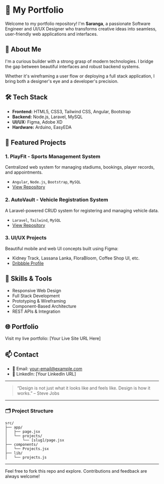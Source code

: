 # 🚀 My Portfolio

Welcome to my portfolio repository! I'm **Saranga**, a passionate Software Engineer and UI/UX Designer who transforms creative ideas into seamless, user-friendly web applications and interfaces.

## 📌 About Me
I'm a curious builder with a strong grasp of modern technologies. I bridge the gap between beautiful interfaces and robust backend systems.

Whether it's wireframing a user flow or deploying a full stack application, I bring both a designer's eye and a developer's precision.

## 🛠️ Tech Stack
- **Frontend:** HTML5, CSS3, Tailwind CSS, Angular, Bootstrap
- **Backend:** Node.js, Laravel, MySQL
- **UI/UX:** Figma, Adobe XD
- **Hardware:** Arduino, EasyEDA

## 📂 Featured Projects

### 1. **PlayFit - Sports Management System**
Centralized web system for managing stadiums, bookings, player records, and appointments.
- `Angular`, `Node.js`, `Bootstrap`, `MySQL`
- [View Repository](https://github.com/orgs/TheCodeExplorers-PlayFit/repositories)

### 2. **AutoVault - Vehicle Registration System**
A Laravel-powered CRUD system for registering and managing vehicle data.
- `Laravel`, `Tailwind`, `MySQL`
- [View Repository](https://github.com/SarangaBRanasinghe/my-crud-app)

### 3. **UI/UX Projects**
Beautiful mobile and web UI concepts built using Figma:
- Kidney Track, Lassana Lanka, FloraBloom, Coffee Shop UI, etc.
- [Dribbble Profile](https://dribbble.com/Saranga183)

## 🧠 Skills & Tools
- Responsive Web Design
- Full Stack Development
- Prototyping & Wireframing
- Component-Based Architecture
- REST APIs & Integration

## 🌐 Portfolio
Visit my live portfolio: [Your Live Site URL Here]

## 📫 Contact
- 📧 Email: your-email@example.com
- 💼 LinkedIn: [Your LinkedIn URL]

---

> “Design is not just what it looks like and feels like. Design is how it works.” – Steve Jobs

---

### 🗂 Project Structure
```
src/
├── app/
│   ├── page.jsx
│   └── projects/
│       └── [slug]/page.jsx
├── components/
│   └── Projects.jsx
├── lib/
│   └── projects.js
```

---
Feel free to fork this repo and explore. Contributions and feedback are always welcome!
